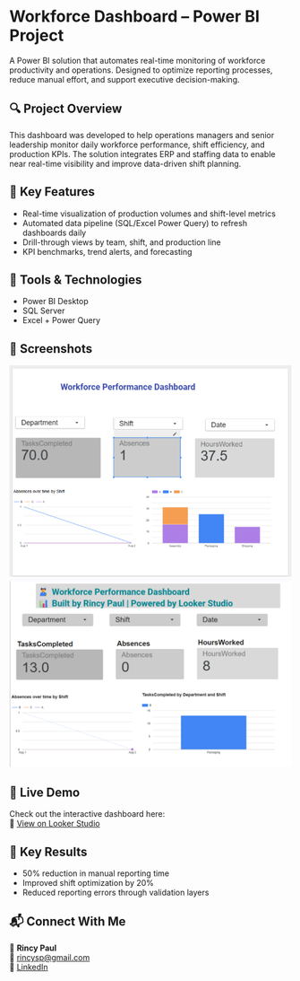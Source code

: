 # Workforce Dashboard – Power BI Project

A Power BI solution that automates real-time monitoring of workforce productivity and operations. Designed to optimize reporting processes, reduce manual effort, and support executive decision-making.

## 🔍 Project Overview

This dashboard was developed to help operations managers and senior leadership monitor daily workforce performance, shift efficiency, and production KPIs. The solution integrates ERP and staffing data to enable near real-time visibility and improve data-driven shift planning.

## 🎯 Key Features

- Real-time visualization of production volumes and shift-level metrics
- Automated data pipeline (SQL/Excel Power Query) to refresh dashboards daily
- Drill-through views by team, shift, and production line
- KPI benchmarks, trend alerts, and forecasting

## 🧰 Tools & Technologies

- Power BI Desktop  
- SQL Server  
- Excel + Power Query  

## 📸 Screenshots

![Dashboard Overview](dashboard_home.png)  
![Absenteeism Trends](absenteeism_trends.png)

## 🚀 Live Demo

Check out the interactive dashboard here:  
🔗 [View on Looker Studio](https://lookerstudio.google.com/reporting/YOUR-LINK-HERE)

## 🚀 Key Results

- 50% reduction in manual reporting time  
- Improved shift optimization by 20%  
- Reduced reporting errors through validation layers  

## 📬 Connect With Me

👤 **Rincy Paul**  
📧 rincysp@gmail.com  
🔗 [LinkedIn](https://linkedin.com/in/rincy-paul)
